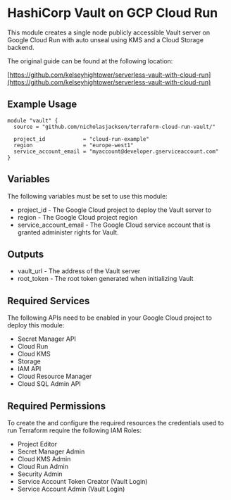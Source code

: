 # HashiCorp Vault on GCP Cloud Run
This module creates a single node publicly accessible Vault server on Google Cloud Run with auto unseal using KMS and a Cloud Storage backend.

The original guide can be found at the following location:

[https://github.com/kelseyhightower/serverless-vault-with-cloud-run](https://github.com/kelseyhightower/serverless-vault-with-cloud-run)

## Example Usage

```hcl
module "vault" {
  source = "github.com/nicholasjackson/terraform-cloud-run-vault/"

  project_id            = "cloud-run-example"
  region                = "europe-west1"
  service_account_email = "myaccount@developer.gserviceaccount.com" 
}
```

## Variables
The following variables must be set to use this module:

* project_id - The Google Cloud project to deploy the Vault server to
* region - The Google Cloud project region
* service_account_email - The Google Cloud service account that is granted administer rights for Vault.

## Outputs

* vault_url - The address of the Vault server
* root_token - The root token generated when initializing Vault

## Required Services
The following APIs need to be enabled in your Google Cloud project to deploy this module:

* Secret Manager API
* Cloud Run
* Cloud KMS
* Storage
* IAM API
* Cloud Resource Manager
* Cloud SQL Admin API

## Required Permissions
To create the and configure the required resources the credentials used to run Terraform require the following IAM Roles:

* Project Editor
* Secret Manager Admin
* Cloud KMS Admin
* Cloud Run Admin
* Security Admin
* Service Account Token Creator (Vault Login)
* Service Account Admin (Vault Login)
